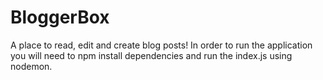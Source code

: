 # BloggerBox

A place to read, edit and create blog posts! In order to run the application you will need to npm install dependencies and run the index.js using nodemon.
